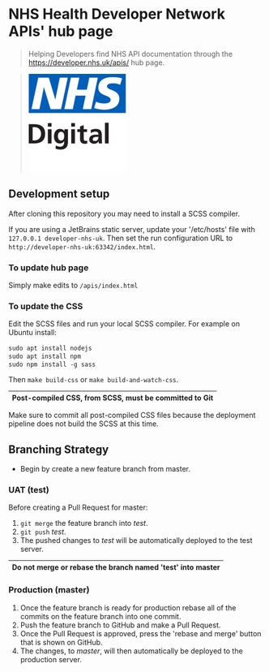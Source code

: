 # NHS Health Developer Network APIs' hub page
> Helping Developers find NHS API documentation through the https://developer.nhs.uk/apis/ hub page.

>![](apple-icon.png)

## Development setup
After cloning this repository you may need to install a SCSS compiler.

If you are using a JetBrains static server, update your '/etc/hosts' file with ```127.0.0.1 developer-nhs-uk```. Then set
the run configuration URL to ```http://developer-nhs-uk:63342/index.html```.

### To update hub page
Simply make edits to ```/apis/index.html```

### To update the CSS
Edit the SCSS files and run your local SCSS compiler. For example on Ubuntu install: 

```
sudo apt install nodejs
sudo apt install npm
sudo npm install -g sass
```

Then ```make build-css``` or ```make build-and-watch-css```.

|Post-compiled CSS, from SCSS, must be committed to Git | 
| --- |
Make sure to commit all post-compiled CSS files because the deployment pipeline does not build the SCSS at this time.

## Branching Strategy
- Begin by create a new feature branch from master.

### UAT (test)
Before creating a Pull Request for master:
1. `git merge` the feature branch into _test_.
2. `git push` _test_.
3. The pushed changes to _test_ will be automatically deployed to the test server.

|Do not merge or rebase the branch named 'test' into master|
| --- |

### Production (master)

1. Once the feature branch is ready for production rebase all of the commits on the feature branch into one commit.
2. Push the feature branch to GitHub and make a Pull Request.
3. Once the Pull Request is approved, press the 'rebase and merge' button that is shown on GitHub. 
4. The changes, to _master_, will then automatically be deployed to the production server.
